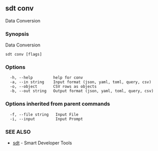 ## sdt conv

Data Conversion

### Synopsis

Data Conversion

```
sdt conv [flags]
```

### Options

```
  -h, --help         help for conv
  -a, --in string    Input format (json, yaml, toml, query, csv)
  -o, --object       CSV rows as objects
  -b, --out string   Output format (json, yaml, toml, query, csv)
```

### Options inherited from parent commands

```
  -f, --file string   Input File
  -i, --input         Input Prompt
```

### SEE ALSO

* [sdt](sdt.md)	 - Smart Developer Tools

